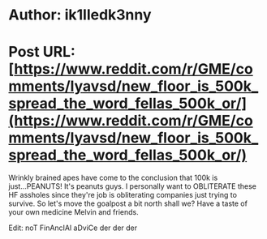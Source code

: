 # Author: ik1lledk3nny
# Post URL: [https://www.reddit.com/r/GME/comments/lyavsd/new_floor_is_500k_spread_the_word_fellas_500k_or/](https://www.reddit.com/r/GME/comments/lyavsd/new_floor_is_500k_spread_the_word_fellas_500k_or/)


Wrinkly brained apes have come to the conclusion that 100k is just...PEANUTS!  It's peanuts guys.  I personally want to OBLITERATE these HF assholes since they're job is obliterating companies just trying to survive.  So let's move the goalpost a bit north shall we?  Have a taste of your own medicine Melvin and friends.

Edit: noT FinAncIAl aDviCe der der der